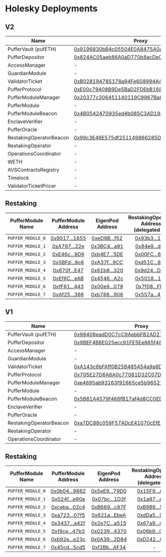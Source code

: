 # Holesky Deployments

## V2

| Name                          | Proxy | Implementation |
| ----------------------------- | ----- | -------------- |
| PufferVault (pufETH)          | [0x9196830bB4c05504E0A8475A0aD566AceEB6BeC9](https://holesky.etherscan.io/address/0x9196830bB4c05504E0A8475A0aD566AceEB6BeC9) | [0xa1b887d28465bf24c82ef827f3e0592901513eb8](https://holesky.etherscan.io/address/0xa1b887d28465bf24c82ef827f3e0592901513eb8) |
| PufferDepositor               | [0x824AC05aeb86A0aD770b8acDe0906d2d4a6c4A8c](https://holesky.etherscan.io/address/0x824AC05aeb86A0aD770b8acDe0906d2d4a6c4A8c) | [0x4cd90cb0cc17483162a3f25c60af198342e51414](https://holesky.etherscan.io/address/0x4cd90cb0cc17483162a3f25c60af198342e51414) |
| AccessManager                 | - | [0x180a345906e42293dcAd5CCD9b0e1DB26aE0274e](https://holesky.etherscan.io/address/0x180a345906e42293dcAd5CCD9b0e1DB26aE0274e) |
| GuardianModule                | - | [0x0910310130d1c062def8b807528bdac80203bc66](https://holesky.etherscan.io/address/0x0910310130d1c062def8b807528bdac80203bc66) |
| ValidatorTicket               | [0xB028194785178a94Fe608994A4d5AD84c285A640](https://holesky.etherscan.io/address/0xB028194785178a94Fe608994A4d5AD84c285A640) | [0x55a5e647076bd7842c390e78b8925ec42ffe609c](https://holesky.etherscan.io/address/0x55a5e647076bd7842c390e78b8925ec42ffe609c) |
| PufferProtocol                | [0xE00c79408B9De5BaD2FDEbB1688997a68eC988CD](https://holesky.etherscan.io/address/0xE00c79408B9De5BaD2FDEbB1688997a68eC988CD) | [0xc798C3462fc090d4444a3a7e1F08F4c0b8b7a59F](https://holesky.etherscan.io/address/0xc798C3462fc090d4444a3a7e1F08F4c0b8b7a59F) |
| PufferModuleManager           | [0x20377c306451140119C9967Ba6D0158a05b4eD07](https://holesky.etherscan.io/address/0x20377c306451140119C9967Ba6D0158a05b4eD07) | [0x5Ac63Dc9ff51B8099d97185225374845CB0189c1](https://holesky.etherscan.io/address/0x5Ac63Dc9ff51B8099d97185225374845CB0189c1) |
| PufferModule                  | - | [0x1DbF0Fb3b363b1cCc74Ca028224eEd7396c18B4A](https://holesky.etherscan.io/address/0x1DbF0Fb3b363b1cCc74Ca028224eEd7396c18B4A) |
| PufferModuleBeacon            | [0x4B0542470935ed4b085C3AD1983E85f5623ABf89](https://holesky.etherscan.io/address/0x4B0542470935ed4b085C3AD1983E85f5623ABf89) | - |
| EnclaveVerifier               | - | [0xf97dc4d0e86ddfbf44da63d25d62b9a55e5eb330](https://holesky.etherscan.io/address/0xf97dc4d0e86ddfbf44da63d25d62b9a55e5eb330) |
| PufferOracle                  | - | [0x8e043ed3f06720615685d4978770cd5c8fe90fe3](https://holesky.etherscan.io/address/0x8e043ed3f06720615685d4978770cd5c8fe90fe3) |
| RestakingOperatorBeacon       | [0x99c3E46E575df251149866285DdA7DAEba875B71](https://holesky.etherscan.io/address/0x99c3E46E575df251149866285DdA7DAEba875B71) | - |
| RestakingOperator             | - | [0x12f1c839ec3307a56a17f5df26ea428934b877fd](https://holesky.etherscan.io/address/0x12f1c839ec3307a56a17f5df26ea428934b877fd) |
| OperationsCoordinator             | - | [0xe66de68c1c8966f3c6aeb30ef88ba97a8181d081](https://holesky.etherscan.io/address/0xe66de68c1c8966f3c6aeb30ef88ba97a8181d081) |
| WETH             | - | [0x35B1167b4D37931540F4e5189004d1756d1381B0](https://holesky.etherscan.io/address/0x35B1167b4D37931540F4e5189004d1756d1381B0) |
| AVSContractsRegistry             | - | [0x09be86b01c1e32dca2ebdedb01cd5a3f798b80c5](https://holesky.etherscan.io/address/0x09be86b01c1e32dca2ebdedb01cd5a3f798b80c5) |
| Timelock             | - | [0x829af0b3d099a12f0ae1b806f466ef771e2c07f8](https://holesky.etherscan.io/address/0x829af0b3d099a12f0ae1b806f466ef771e2c07f8) |
| ValidatorTicketPricer         | - | [0x12A21C839f63ea106f9614014B269Cc662C46c06](https://holesky.etherscan.io/address/0x12A21C839f63ea106f9614014B269Cc662C46c06) |

## Restaking
| PufferModule Name | PufferModule Address | EigenPod Address | RestakingOperator Address <br/>(delegated to) |
| :-------------------------------: | :------: | :----------------: | :--------------------------------: |
| `PUFFER_MODULE_0` | [0x9017...1655](https://holesky.etherscan.io/address/0x9017a172578458E1204691D6E1dB92ca61381655) | [0xeD9B...f52](https://holesky.etherscan.io/address/0xeD9B08B8958B89E7A9008CAc0937E46F73Bf8f52) | [0x93b3...149](https://holesky.etherscan.io/address/0x93b33055AbB68F1b4bDC8D1A3e13c3Ac247c1149) |
| `PUFFER_MODULE_1` | [0xA797...22e](https://holesky.etherscan.io/address/0xA797683Bbe24c2BDe0099db88109860e58C3222e) | [0x3BC4...a91](https://holesky.etherscan.io/address/0x3BC485C671B2ceb000F3FbBb4d265087C9019a91) | [0x84e9...dc8](https://holesky.etherscan.io/address/0x84e9e543eF0e44Fd53e41B36afDC8267ec887dc8) |
| `PUFFER_MODULE_2` | [0xE46c...9D9](https://holesky.etherscan.io/address/0xE46c792230e2F548d0e48e1A78B59265A53949D9) | [0xb4E7...5DE](https://holesky.etherscan.io/address/0xb4E7f9e37E7F393A61A696c8536B8BD5f12835DE) | [0x00FC...6F2](https://holesky.etherscan.io/address/0x00FC6cAA942BF29d43739Cd949E2eddcf6E8d6F2) |
| `PUFFER_MODULE_3` | [0x5BFd...9c6](https://holesky.etherscan.io/address/0x5BFd22af18F65f1747643be371bFfb32Ce9089c6) | [0xA37f...9CC](https://holesky.etherscan.io/address/0xA37fF697eD5940C06789a3E8399a737FdD3E79CC) | [0xd51C...859](https://holesky.etherscan.io/address/0xd51C6A2702d14e48389bC843279502E8E69F5859) |
| `PUFFER_MODULE_4` | [0x670f...E47](https://holesky.etherscan.io/address/0x670f81009B096EB761116ddc27586AD56a4a9E47) | [0x61b8...320](https://holesky.etherscan.io/address/0x61b8797A03f3fF835aA4Ed8d7b6539255A867320) | [0x9d24...D0A](https://holesky.etherscan.io/address/0x9d24feA37ABC3481dd6C1a3DaBA55Bb8f1CB3D0A) |
| `PUFFER_MODULE_5` | [0xEf6C...eAB](https://holesky.etherscan.io/address/0xEf6C37C1129cA9c5970805b170889D9A13594eAB) | [0x4546...A2c](https://holesky.etherscan.io/address/0x4546D2b43cFf3fA79A0305744F00D2fb4b3F0A2c) | [0x5018...12a](https://holesky.etherscan.io/address/0x501808A186CC1edc95C9F5722db76B4470e0B12a) |
| `PUFFER_MODULE_6` | [0xfF61...443](https://holesky.etherscan.io/address/0xfF617f7c9DFEdeeA17ee92C53451f3073A7ba443) | [0x00e9...079](https://holesky.etherscan.io/address/0x00e9aD877ECF90B25826fdE33ae0283B80dbE079) | [0x7f08...FB1](https://holesky.etherscan.io/address/0x7f08C09553DB44c826a323197612E6f8693F7FB1) |
| `PUFFER_MODULE_7` | [0xAf25...366](https://holesky.etherscan.io/address/0xAf25B9bF1C6fecf22bDB86B16db2296bfEc0E366) | [0xb786...906](https://holesky.etherscan.io/address/0xb78646781adb75C1053aF2acf1DE18d61c019906) | [0x557a...4B9](https://holesky.etherscan.io/address/0x557a6e478d2Ea61F0A27BAaA7E96CF3920DAb4B9) |

## V1

| Name                          | Proxy | Implementation |
| ----------------------------- | ----- | -------------- |
| PufferVault (pufETH)          | [0x98408eadD0C7cC9AebbFB2AD2787c7473Db7A1fa](https://holesky.etherscan.io/address/0x98408eadD0C7cC9AebbFB2AD2787c7473Db7A1fa) | [0x3Ed1653677626C38afcf88C6Eec954EE805B72F5](https://holesky.etherscan.io/address/0x3Ed1653677626C38afcf88C6Eec954EE805B72F5) |
| PufferDepositor               | [0x9BEF4B8E025ecc91FE5Ee865f4880b106F106e5a](https://holesky.etherscan.io/address/0x9BEF4B8E025ecc91FE5Ee865f4880b106F106e5a) | [0x335b6c8f5aa0073849a174c73eba985b851d18e6](https://holesky.etherscan.io/address/0x335b6c8f5aa0073849a174c73eba985b851d18e6) |
| AccessManager                 | - | [0xA6c916f85DAfeb6f726E03a1Ce8d08cf835138fF](https://holesky.etherscan.io/address/0xA6c916f85DAfeb6f726E03a1Ce8d08cf835138fF) |
| GuardianModule                | - | [0xD349FdCD0e4451381bfE7cba3ac28773E176b326](https://holesky.etherscan.io/address/0xD349FdCD0e4451381bfE7cba3ac28773E176b326) |
| ValidatorTicket               | [0xA143c6bFAff0B25B485454a9a8DB94dC469F8c3b](https://holesky.etherscan.io/address/0xA143c6bFAff0B25B485454a9a8DB94dC469F8c3b) | [0x5C67fb4410797960C45e573e266A7B79d5Bb4325](https://holesky.etherscan.io/address/0x5C67fb4410797960C45e573e266A7B79d5Bb4325) |
| PufferProtocol                | [0x705E27D6A6A0c77081D32C07DbDE5A1E139D3F14](https://holesky.etherscan.io/address/0x705E27D6A6A0c77081D32C07DbDE5A1E139D3F14) | [0xEFd2C463CD787e1e9119873dc0cbFd0AE28D8642](https://holesky.etherscan.io/address/0xEFd2C463CD787e1e9119873dc0cbFd0AE28D8642) |
| PufferModuleManager           | [0xe4695ab93163f91665ce5b96527408336f070a71](https://holesky.etherscan.io/address/0xe4695ab93163f91665ce5b96527408336f070a71) | [0x11459c5d3e8502ce5afb745619cdb6900f1b234e](https://holesky.etherscan.io/address/0x11459c5d3e8502ce5afb745619cdb6900f1b234e) |
| PufferModule                  | - | [0x0F5B5b94B9f91601EAB9bC2e74D70Aea8C203e6a](https://holesky.etherscan.io/address/0x0F5B5b94B9f91601EAB9bC2e74D70Aea8C203e6a) |
| PufferModuleBeacon            | [0x5B81A4579f466fB17af4d8CC0ED51256b94c61D4](https://holesky.etherscan.io/address/0x5B81A4579f466fB17af4d8CC0ED51256b94c61D4) | - |
| EnclaveVerifier               | - | [0x79200dE6299F27b7354Ca95A09a9C3978DBEDf24](https://holesky.etherscan.io/address/0x79200dE6299F27b7354Ca95A09a9C3978DBEDf24) |
| PufferOracle                  | - | [0xEf93AA29F627465A7f58A1F25980c90116f27b74](https://holesky.etherscan.io/address/0xEf93AA29F627465A7f58A1F25980c90116f27b74) |
| RestakingOperatorBeacon       | [0xa7DC88c059F57ADcE41070cEfEFd31F74649a261](https://holesky.etherscan.io/address/0xa7DC88c059F57ADcE41070cEfEFd31F74649a261) | - |
| RestakingOperator             | - | [0x89fE1Ab8A0f74494Bf3Fc0f238d40799BA360fA5](https://holesky.etherscan.io/address/0x89fE1Ab8A0f74494Bf3Fc0f238d40799BA360fA5) |
| OperationsCoordinator             | - | [0x421D3C1f05CBb145B9E10d2FdEBa79Bc4648919b](https://holesky.etherscan.io/address/0x421D3C1f05CBb145B9E10d2FdEBa79Bc4648919b) |

## Restaking
| PufferModule Name | PufferModule Address | EigenPod Address | RestakingOperator Address <br/>(delegated to) |
| :-------------------------------: | :------: | :----------------: | :--------------------------------: |
| `PUFFER_MODULE_0` | [0x0b04...9862](https://holesky.etherscan.io/address/0x0b0456ec773b7d89c9decc38b682f98556cf9862) | [0x5eE9...79D0](https://holesky.etherscan.io/address/0x5eE9246F01e95C08eE767029C1d18765Bb1779D0) | [0x15F9...A62e](https://holesky.etherscan.io/address/0x15F9ceA3328407B2e677Df4d9aa0e4D400b4A62e) |
| `PUFFER_MODULE_1` | [0x024f...e90a](https://holesky.etherscan.io/address/0x024fcca820cf681bcb916be1e896c9edbf33e90a) | [0x07bc...1D3f](https://holesky.etherscan.io/address/0x07bc43Ca4b12170b66cFBCC6aeDa44E7CB9e1D3f) | [0x1a87...e4EA](https://holesky.etherscan.io/address/0x1a87Ae2095e48643409e83C8C74F0D7a8E47e4EA) |
| `PUFFER_MODULE_2` | [0xceba...02c4](https://holesky.etherscan.io/address/0xcebada2b173d1d41a40925aa98b3d795c29302c4) | [0xB669...c87F](https://holesky.etherscan.io/address/0xB669311dF0B970495CfDc763FebEBFe4a1c4c87F) | [0xB9B6...56E6](https://holesky.etherscan.io/address/0xB9B6C370f1cF5b5f22EE28791914e3A55BCa56E6) |
| `PUFFER_MODULE_3` | [0xa723...07f5](https://holesky.etherscan.io/address/0xa723afa88ed70ff0355961cdb652e6962b6507f5) | [0x621a...EbeA](https://holesky.etherscan.io/address/0x621acA8Ed1b774bd859A7C588cc77621f467EbeA) | [0xdDa5...9EeD](https://holesky.etherscan.io/address/0xdDa5c50d64051A347EeA8C7811E7E37B8d3E9EeD) |
| `PUFFER_MODULE_4` | [0x3437...a42f](https://holesky.etherscan.io/address/0x3437afbcfb2dc2a47b7035da385ddf0ba729a42f) | [0x2e7C...a515](https://holesky.etherscan.io/address/0x2e7C73b659aEb5F0970ee26253558216CB4Ca515) | [0x67a9...4261](https://holesky.etherscan.io/address/0x67a9fc87a18745094b606104D589bBe5795a4261) |
| `PUFFER_MODULE_5` | [0xf9ce...47b3](https://holesky.etherscan.io/address/0xf9cee5c0bf1a6b39971a6dd207e93930a18047b3) | [0x0239...4370](https://holesky.etherscan.io/address/0x0239a74Aea1E2842C09cDcb728f2D3957EF44370) | [0x06b9...C301](https://holesky.etherscan.io/address/0x06b987124FB22419ABA54dF75A96F7Efd863C301) |
| `PUFFER_MODULE_6` | [0xb92e...e23c](https://holesky.etherscan.io/address/0xb92e01bd319fd9330e178ed8a3cfc2c25866e23c) | [0x0A39...2D84](https://holesky.etherscan.io/address/0x0A3961CF79c75A2AAddBF0bcB2Fb6603C02b2D84) | [0xD242...04E6](https://holesky.etherscan.io/address/0xD2420290c96D55ee0dae47Ab3BAA590ead5B04E6) |
| `PUFFER_MODULE_7` | [0x45cd...5cd5](https://holesky.etherscan.io/address/0x45cd68ce643a914aea2a4e0aa04ce38f549f5cd5) | [0xf2Bb...AF34](https://holesky.etherscan.io/address/0xf2Bba09393C4f6Bf795C4232A9dfC45CFfd5AF34) | - |
